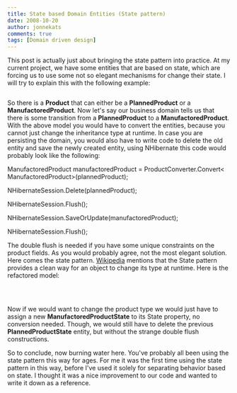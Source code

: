```yaml
---
title: State based Domain Entities (State pattern)
date: 2008-10-20
author: jonnekats
comments: true
tags: [Domain driven design]
---
```

This post is actually just about bringing the state pattern into practice. At my current project, we have some entities that are based on state, which are forcing us to use some not so elegant mechanisms for change their state. I will try to explain this with the following example:

<img src="http://jonnekats.files.wordpress.com/2008/10/102008-1931-statebasedd11.png" alt="" />

So there is a <strong>Product</strong> that can either be a <strong>PlannedProduct</strong> or a <strong>ManufactoredProduct</strong>. Now let's say our business domain tells us that there is some transition from a <strong>PlannedProduct</strong> to a <strong>ManufactoredProduct</strong>. With the above model you would have to convert the entities, because you cannot just change the inheritance type at runtime. In case you are persisting the domain, you would also have to write code to delete the old entity and save the newly created entity, using NHibernate this code would probably look like the following:

ManufactoredProduct manufactoredProduct = ProductConverter.Convert&lt; ManufactoredProduct&gt;(plannedProduct);

NHibernateSession.Delete(plannedProduct);

NHibernateSession.Flush();

NHibernateSession.SaveOrUpdate(manufactoredProduct);

NHibernateSession.Flush();

The double flush is needed if you have some unique constraints on the product fields. As you would probably agree, not the most elegant solution. Here comes the state pattern. <a href="http://en.wikipedia.org/wiki/State_pattern">Wikipedia</a> mentions that the State pattern provides a clean way for an object to change its type at runtime. Here is the refactored model:

<img src="http://jonnekats.files.wordpress.com/2008/10/102008-1931-statebasedd21.png" alt="" />

 

Now if we would want to change the product type we would just have to assign a new <strong>ManufactoredProductState</strong> to its State property, no conversion needed. Though, we would still have to delete the previous <strong>PlannedProductState</strong> entity, but without the strange double flush constructions.

So to conclude, now burning water here. You've probably all been using the state pattern this way for ages. For me it was the first time using the state pattern in this way, before I've used it solely for separating behavior based on state. I thought it was a nice improvement to our code and wanted to write it down as a reference.
